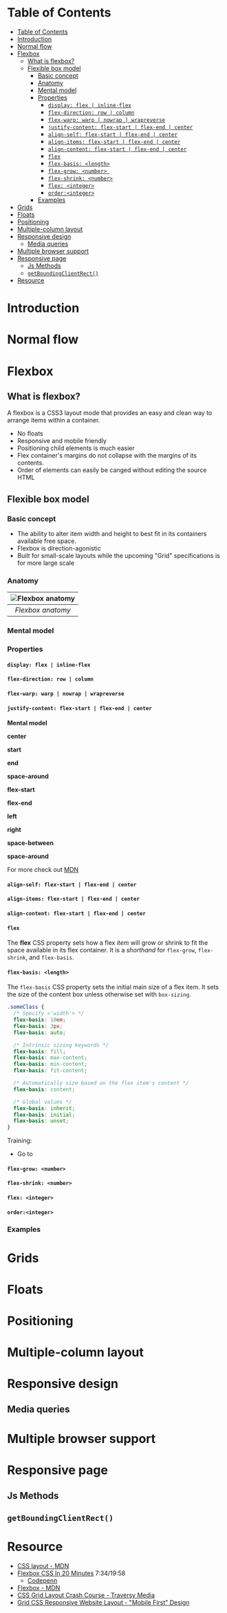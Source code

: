 # Table of Contents
- [Table of Contents](#table-of-contents)
- [Introduction](#introduction)
- [Normal flow](#normal-flow)
- [Flexbox](#flexbox)
  - [What is flexbox?](#what-is-flexbox)
  - [Flexible box model](#flexible-box-model)
    - [Basic concept](#basic-concept)
    - [Anatomy](#anatomy)
    - [Mental model](#mental-model)
    - [Properties](#properties)
      - [```display: flex | inline-flex```](#display-flex--inline-flex)
      - [```flex-direction: row | column```](#flex-direction-row--column)
      - [```flex-warp: warp | nowrap | wrapreverse```](#flex-warp-warp--nowrap--wrapreverse)
      - [```justify-content: flex-start | flex-end | center```](#justify-content-flex-start--flex-end--center)
      - [```align-self: flex-start | flex-end | center```](#align-self-flex-start--flex-end--center)
      - [```align-items: flex-start | flex-end | center```](#align-items-flex-start--flex-end--center)
      - [```align-content: flex-start | flex-end | center```](#align-content-flex-start--flex-end--center)
      - [```flex```](#flex)
      - [```flex-basis: <length>```](#flex-basis-length)
      - [```flex-grow: <number> ```](#flex-grow-number)
      - [```flex-shrink: <number>```](#flex-shrink-number)
      - [```flex: <integer>```](#flex-integer)
      - [```order:<integer>```](#orderinteger)
    - [Examples](#examples)
- [Grids](#grids)
- [Floats](#floats)
- [Positioning](#positioning)
- [Multiple-column layout](#multiple-column-layout)
- [Responsive design](#responsive-design)
  - [Media queries](#media-queries)
- [Multiple browser support](#multiple-browser-support)
- [Responsive page](#responsive-page)
  - [Js Methods](#js-methods)
  - [```getBoundingClientRect()```](#getboundingclientrect)
- [Resource](#resource)
# Introduction
# Normal flow
# Flexbox
## What is flexbox?
A flexbox is a CSS3 layout mode that provides an easy and clean way to arrange items within a container.
- No floats
- Responsive and mobile friendly
- Positioning child elements is much easier
- Flex container's margins do not collapse with the margins of its contents.
- Order of elements can easily be canged without editing the source HTML
## Flexible box model
### Basic concept
- The ability to alter item width and height to best fit in its containers available free space.
- Flexbox is direction-agonistic
- Built for small-scale layouts while the upcoming "Grid" specifications is for more large scale
### Anatomy
| ![Flexbox anatomy](./assets/flex-box.PNG) |
|:--:|
| *Flexbox anatomy* |

### Mental model

### Properties
#### ```display: flex | inline-flex```
#### ```flex-direction: row | column```
#### ```flex-warp: warp | nowrap | wrapreverse```
#### ```justify-content: flex-start | flex-end | center```
**Mental model**

**center**

**start**

**end**

**space-around**

**flex-start**

**flex-end**

**left**

**right**

**space-between**

**space-around**


For more check out [MDN](https://developer.mozilla.org/en-US/docs/Web/CSS/justify-content)

#### ```align-self: flex-start | flex-end | center```
#### ```align-items: flex-start | flex-end | center```
#### ```align-content: flex-start | flex-end | center```
#### ```flex```
The **flex** CSS property sets how a flex *item* will grow or shrink to fit the space available in its flex container. It is a *shorthand* for ```flex-grow```, ```flex-shrink```, and ```flex-basis```.
#### ```flex-basis: <length>```
The ```flex-basis``` CSS property sets the initial main size of a flex item. It sets the size of the content box unless otherwise set with ```box-sizing```.
```css
.someClass {
  /* Specify <'width'> */
  flex-basis: 10em;
  flex-basis: 3px;
  flex-basis: auto;

  /* Intrinsic sizing keywords */
  flex-basis: fill;
  flex-basis: max-content;
  flex-basis: min-content;
  flex-basis: fit-content;

  /* Automatically size based on the flex item's content */
  flex-basis: content;

  /* Global values */
  flex-basis: inherit;
  flex-basis: initial;
  flex-basis: unset;
}
```

Training: 
- Go to 
#### ```flex-grow: <number> ```
#### ```flex-shrink: <number>```
#### ```flex: <integer>```
#### ```order:<integer>```

### Examples
# Grids
# Floats
# Positioning
# Multiple-column layout
# Responsive design
## Media queries
# Multiple browser support

# Responsive page
## Js Methods
## ```getBoundingClientRect()```

# Resource
- [CSS layout - MDN](https://developer.mozilla.org/en-US/docs/Learn/CSS/CSS_layout)
- [Flexbox CSS In 20 Minutes](https://www.youtube.com/watch?v=JJSoEo8JSnc) 7:34/19:58
  - [Codepenn](https://codepen.io/zhutoutoutousan/pen/gOPwOOa) 
- [Flexbox - MDN](https://developer.mozilla.org/en-US/docs/Learn/CSS/CSS_layout/Flexbox)
- [CSS Grid Layout Crash Course - Traversy Media](https://www.youtube.com/watch?v=jV8B24rSN5o)
- [Grid CSS Responsive Website Layout - "Mobile First" Design](https://www.youtube.com/watch?v=M3qBpPw77qo)